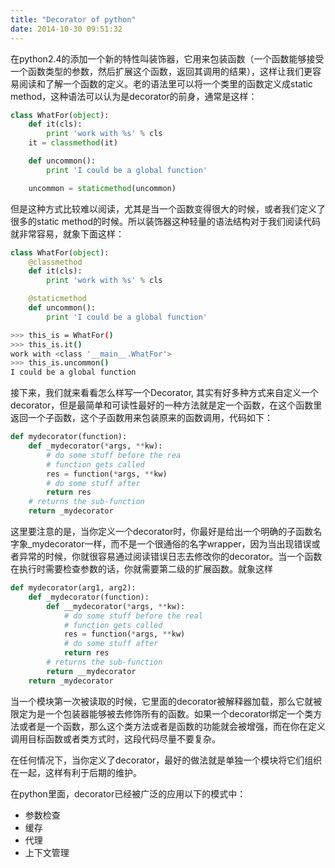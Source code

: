 ```yaml
---
title: "Decorator of python"
date: 2014-10-30 09:51:32
---
```


在python2.4的添加一个新的特性叫装饰器，它用来包装函数（一个函数能够接受一个函数类型的参数，然后扩展这个函数，返回其调用的结果），这样让我们更容易阅读和了解一个函数的定义。老的语法里可以将一个类里的函数定义成static method，这种语法可以认为是decorator的前身，通常是这样：

```python
class WhatFor(object):
	def it(cls):
		print 'work with %s' % cls
	it = classmethod(it)

	def uncommon():
		print 'I could be a global function'

	uncommon = staticmethod(uncommon)
```

但是这种方式比较难以阅读，尤其是当一个函数变得很大的时候，或者我们定义了很多的static method的时候。所以装饰器这种轻量的语法结构对于我们阅读代码就非常容易，就象下面这样：

```python
class WhatFor(object):
	@classmethod
	def it(cls):
		print 'work with %s' % cls

	@staticmethod
	def uncommon():
		print 'I could be a global function'
```

```bash
>>> this_is = WhatFor()
>>> this_is.it()
work with <class '__main__.WhatFor'>
>>> this_is.uncommon()
I could be a global function
```

接下来，我们就来看看怎么样写一个Decorator, 其实有好多种方式来自定义一个decorator，但是最简单和可读性最好的一种方法就是定一个函数，在这个函数里返回一个子函数，这个子函数用来包装原来的函数调用，代码如下：

```python
def mydecorator(function):
	def _mydecorator(*args, **kw):
		# do some stuff before the rea
		# function gets called
		res = function(*args, **kw)
		# do some stuff after
		return res
	# returns the sub-function
	return _mydecorator
```

这里要注意的是，当你定义一个decorator时，你最好是给出一个明确的子函数名字象_mydecorator一样，而不是一个很通俗的名字wrapper，因为当出现错误或者异常的时候，你就很容易通过阅读错误日志去修改你的decorator。当一个函数在执行时需要检查参数的话，你就需要第二级的扩展函数。就象这样

```python
def mydecorator(arg1, arg2):
	def _mydecorator(function):
		def __mydecorator(*args, **kw):
			# do some stuff before the real
			# function gets called
			res = function(*args, **kw)
			# do some stuff after
			return res
		# returns the sub-function
		return __mydecorator
	return _mydecorator
```

当一个模块第一次被读取的时候，它里面的decorator被解释器加载，那么它就被限定为是一个包装器能够被去修饰所有的函数。如果一个decorator绑定一个类方法或者是一个函数，那么这个类方法或者是函数的功能就会被增强，而在你在定义调用目标函数或者类方式时，这段代码尽量不要复杂。

在任何情况下，当你定义了decorator，最好的做法就是单独一个模块将它们组织在一起，这样有利于后期的维护。

在python里面，decorator已经被广泛的应用以下的模式中：

- 参数检查
- 缓存
- 代理
- 上下文管理

